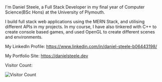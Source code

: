 I'm Daniel Steele, a Full Stack Developer in my final year of Computer Science(BSc Hons) at the University of Plymouth.

I build full stack web applications using the MERN Stack, and utilising different APIs in my projects. 
In my course, I have also tinkered with C++ to create console based games, and used OpenGL to create different scenes and environments.

<!-- My LinkedIn: -->
My LinkedIn Profile: https://www.linkedin.com/in/daniel-steele-b06443198/

<!-- My Portfolio Website --> 
My Portfolio Site: https://danielsteele.dev

<!-- Visitor count --> 
Visitor Count: 

![Visitor Count](https://profile-counter.glitch.me/DanielSteele1/count.svg)

<!--
**DanielSteele1/DanielSteele1** is a ✨ _special_ ✨ repository because its `README.md` (this file) appears on your GitHub profile.

Here are some ideas to get you started:

- 🔭 I’m currently working on ...
- 🌱 I’m currently learning ...
